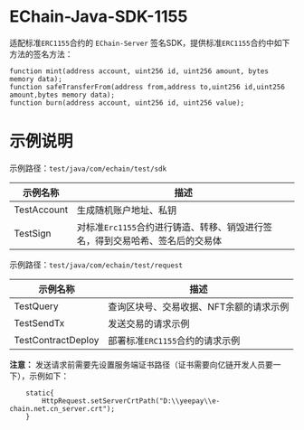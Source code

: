 # EChain-Java-SDK-1155
适配标准``ERC1155``合约的 ``EChain-Server`` 签名SDK，提供标准``ERC1155``合约中如下方法的签名方法：
```
function mint(address account, uint256 id, uint256 amount, bytes memory data);
function safeTransferFrom(address from,address to,uint256 id,uint256 amount,bytes memory data); 
function burn(address account, uint256 id, uint256 value);
```

# 示例说明
示例路径：``test/java/com/echain/test/sdk``

|  示例名称   | 描述  |
|  ----  | ----  |
| TestAccount  | 生成随机账户地址、私钥 |
| TestSign  | 对标准`Erc1155`合约进行铸造、转移、销毁进行签名，得到交易哈希、签名后的交易体 |

示例路径：``test/java/com/echain/test/request``

|  示例名称   | 描述  |
|  ----  | ----  |
| TestQuery  | 查询区块号、交易收据、NFT余额的请求示例 |
| TestSendTx  | 发送交易的请求示例 |
| TestContractDeploy  | 部署标准``ERC1155``合约的请求示例 |

**注意：** 发送请求前需要先设置服务端证书路径（证书需要向亿链开发人员要一下），示例如下：
```
    static{
        HttpRequest.setServerCrtPath("D:\\yeepay\\e-chain.net.cn_server.crt");
    }
```
